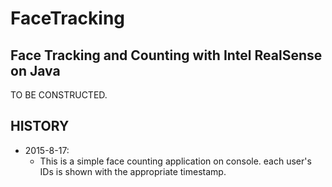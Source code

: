 # FaceTracking
Face Tracking and Counting with Intel RealSense on Java 
----

TO BE CONSTRUCTED.

## HISTORY
 - 2015-8-17:
   - This is a simple face counting application on console. each user's IDs is shown with the appropriate timestamp.  
